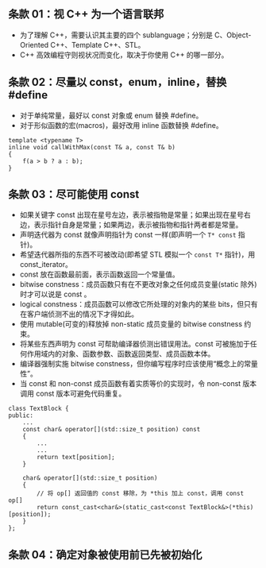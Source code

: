 ## 条款 01：视 C++ 为一个语言联邦

* 为了理解 C++，需要认识其主要的四个 sublanguage；分别是 C、Object-Oriented C++、Template C++、STL。
* C++ 高效编程守则视状况而变化，取决于你使用 C++ 的哪一部分。

## 条款 02：尽量以 const，enum，inline，替换 #define

* 对于单纯常量，最好以 const 对象或 enum 替换 #define。
* 对于形似函数的宏(macros)，最好改用 inline 函数替换 #define。

```
template <typename T>
inline void callWithMax(const T& a, const T& b)
{
    f(a > b ? a : b);
}
```

## 条款 03：尽可能使用 const

* 如果关键字 const 出现在星号左边，表示被指物是常量；如果出现在星号右边，表示指针自身是常量；如果两边，表示被指物和指针两者都是常量。
* 声明迭代器为 const 就像声明指针为 const 一样(即声明一个 `T* const` 指针)。
* 希望迭代器所指的东西不可被改动(即希望 STL 模拟一个 `const T*` 指针)，用 const_iterator。
* const 放在函数最前面，表示函数返回一个常量值。
* bitwise constness：成员函数只有在不更改对象之任何成员变量(static 除外)时才可以说是 const 。
* logical constness：成员函数可以修改它所处理的对象内的某些 bits，但只有在客户端侦测不出的情况下才得如此。
* 使用 mutable(可变的)释放掉 non-static 成员变量的 bitwise constness 约束。
* 将某些东西声明为 const 可帮助编译器侦测出错误用法。const 可被施加于任何作用域内的对象、函数参数、函数返回类型、成员函数本体。
* 编译器强制实施 bitwise constness，但你编写程序时应该使用“概念上的常量性”。
* 当 const 和 non-const 成员函数有着实质等价的实现时，令 non-const 版本调用 const 版本可避免代码重复。

```
class TextBlock {
public:
    ...
    const char& operator[](std::size_t position) const
    {
        ...
        ...
        return text[position];
    }
    
    char& operator[](std::size_t position)
    {
        // 将 op[] 返回值的 const 移除，为 *this 加上 const，调用 const op[]
        return const_cast<char&>(static_cast<const TextBlock&>(*this)[position]);
    }
};
```

## 条款 04：确定对象被使用前已先被初始化

